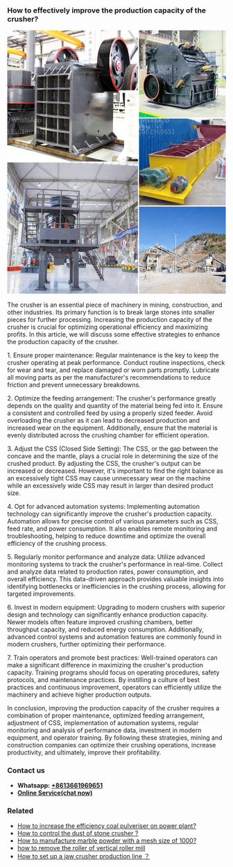 <h3>How to effectively improve the production capacity of the crusher?</h3><img src='1701745232.jpg' alt=''><p>The crusher is an essential piece of machinery in mining, construction, and other industries. Its primary function is to break large stones into smaller pieces for further processing. Increasing the production capacity of the crusher is crucial for optimizing operational efficiency and maximizing profits. In this article, we will discuss some effective strategies to enhance the production capacity of the crusher.</p><p>1. Ensure proper maintenance: Regular maintenance is the key to keep the crusher operating at peak performance. Conduct routine inspections, check for wear and tear, and replace damaged or worn parts promptly. Lubricate all moving parts as per the manufacturer's recommendations to reduce friction and prevent unnecessary breakdowns.</p><p>2. Optimize the feeding arrangement: The crusher's performance greatly depends on the quality and quantity of the material being fed into it. Ensure a consistent and controlled feed by using a properly sized feeder. Avoid overloading the crusher as it can lead to decreased production and increased wear on the equipment. Additionally, ensure that the material is evenly distributed across the crushing chamber for efficient operation.</p><p>3. Adjust the CSS (Closed Side Setting): The CSS, or the gap between the concave and the mantle, plays a crucial role in determining the size of the crushed product. By adjusting the CSS, the crusher's output can be increased or decreased. However, it's important to find the right balance as an excessively tight CSS may cause unnecessary wear on the machine while an excessively wide CSS may result in larger than desired product size.</p><p>4. Opt for advanced automation systems: Implementing automation technology can significantly improve the crusher's production capacity. Automation allows for precise control of various parameters such as CSS, feed rate, and power consumption. It also enables remote monitoring and troubleshooting, helping to reduce downtime and optimize the overall efficiency of the crushing process.</p><p>5. Regularly monitor performance and analyze data: Utilize advanced monitoring systems to track the crusher's performance in real-time. Collect and analyze data related to production rates, power consumption, and overall efficiency. This data-driven approach provides valuable insights into identifying bottlenecks or inefficiencies in the crushing process, allowing for targeted improvements.</p><p>6. Invest in modern equipment: Upgrading to modern crushers with superior design and technology can significantly enhance production capacity. Newer models often feature improved crushing chambers, better throughput capacity, and reduced energy consumption. Additionally, advanced control systems and automation features are commonly found in modern crushers, further optimizing their performance.</p><p>7. Train operators and promote best practices: Well-trained operators can make a significant difference in maximizing the crusher's production capacity. Training programs should focus on operating procedures, safety protocols, and maintenance practices. By instilling a culture of best practices and continuous improvement, operators can efficiently utilize the machinery and achieve higher production outputs.</p><p>In conclusion, improving the production capacity of the crusher requires a combination of proper maintenance, optimized feeding arrangement, adjustment of CSS, implementation of automation systems, regular monitoring and analysis of performance data, investment in modern equipment, and operator training. By following these strategies, mining and construction companies can optimize their crushing operations, increase productivity, and ultimately, improve their profitability.</p><h3>Contact us</h3><ul><li><strong>Whatsapp:&nbsp;<a href="https://wa.me/8613661969651">+8613661969651</a></strong></li><li><a href="https://swt.shibang-china.com/?git&amp;zhl&amp;How to effectively improve the production capacity of the crusher"><strong>Online Service(chat now)</strong></a></li></ul><h3>Related</h3><ul><li><a href='How to increase the efficiency coal pulveriser on power plant.md'>How to increase the efficiency coal pulveriser on power plant?</a></li><li><a href='How to control the dust of stone crusher .md'>How to control the dust of stone crusher ?</a></li><li><a href='How to manufacture marble powder with a mesh size of 1000.md'>How to manufacture marble powder with a mesh size of 1000?</a></li><li><a href='how to remove the roller of  vertical roller mill.md'>how to remove the roller of  vertical roller mill</a></li><li><a href='How to set up a jaw crusher production line ？.md'>How to set up a jaw crusher production line ？</a></li></ul>